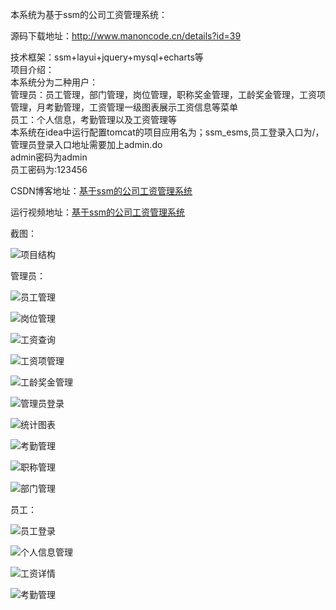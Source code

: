 本系统为基于ssm的公司工资管理系统：

源码下载地址：http://www.manoncode.cn/details?id=39

技术框架：ssm+layui+jquery+mysql+echarts等<br>
项目介绍：<br>
	本系统分为二种用户：<br>
	管理员：员工管理，部门管理，岗位管理，职称奖金管理，工龄奖金管理，工资项管理，月考勤管理，工资管理一级图表展示工资信息等菜单<br>
	员工：个人信息，考勤管理以及工资管理等<br>
	本系统在idea中运行配置tomcat的项目应用名为；ssm_esms,员工登录入口为/，管理员登录入口地址需要加上admin.do<br>
admin密码为admin<br>
员工密码为:123456<br>

CSDN博客地址：[基于ssm的公司工资管理系统](https://blog.csdn.net/mataodehtml/article/details/115010999)

运行视频地址：[基于ssm的公司工资管理系统](https://www.bilibili.com/video/BV1K64y1i7yu)

截图：

![项目结构](./截图/项目结构.png)

管理员：

![员工管理](./截图/管理员角色/员工管理.png)

![岗位管理](./截图/管理员角色/岗位管理.png)

![工资查询](./截图/管理员角色/工资查询.png)

![工资项管理](./截图/管理员角色/工资项管理.png)

![工龄奖金管理](./截图/管理员角色/工龄奖金管理.png)

![管理员登录](./截图/管理员角色/管理员登录.png)

![统计图表](./截图/管理员角色/统计图表.png)

![考勤管理](./截图/管理员角色/考勤管理.png)

![职称管理](./截图/管理员角色/职称管理.png)

![部门管理](./截图/管理员角色/部门管理.png)

员工：

![员工登录](./截图/员工角色/员工登录.png)

![个人信息管理](./截图/员工角色/个人信息管理.png)

![工资详情](./截图/员工角色/工资详情.png)

![考勤管理](./截图/员工角色/考勤管理.png)
